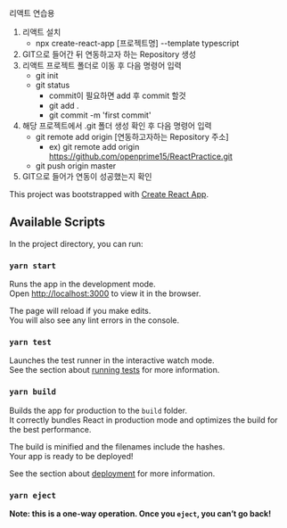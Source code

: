 리액트 연습용

1. 리액트 설치
   - npx create-react-app [프로젝트명] --template typescript
2. GIT으로 들어간 뒤 연동하고자 하는 Repository 생성
3. 리액트 프로젝트 폴더로 이동 후 다음 명령어 입력
   - git init
   - git status
     - commit이 필요하면 add 후 commit 할것
     - git add .
     - git commit -m 'first commit'
4. 해당 프로젝트에서 .git 폴더 생성 확인 후 다음 명령어 입력
   - git remote add origin [연동하고자하는 Repository 주소]
     - ex) git remote add origin https://github.com/openprime15/ReactPractice.git
   - git push origin master
5. GIT으로 들어가 연동이 성공했는지 확인

This project was bootstrapped with [Create React App](https://github.com/facebook/create-react-app).

## Available Scripts

In the project directory, you can run:

### `yarn start`

Runs the app in the development mode.<br />
Open [http://localhost:3000](http://localhost:3000) to view it in the browser.

The page will reload if you make edits.<br />
You will also see any lint errors in the console.

### `yarn test`

Launches the test runner in the interactive watch mode.<br />
See the section about [running tests](https://facebook.github.io/create-react-app/docs/running-tests) for more information.

### `yarn build`

Builds the app for production to the `build` folder.<br />
It correctly bundles React in production mode and optimizes the build for the best performance.

The build is minified and the filenames include the hashes.<br />
Your app is ready to be deployed!

See the section about [deployment](https://facebook.github.io/create-react-app/docs/deployment) for more information.

### `yarn eject`

**Note: this is a one-way operation. Once you `eject`, you can’t go back!**
